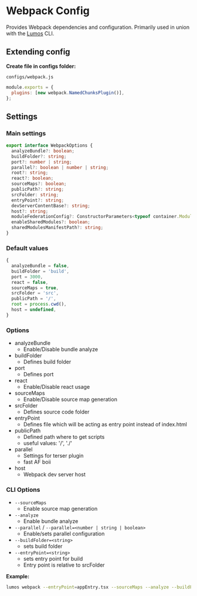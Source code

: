 # Webpack Config

Provides Webpack dependencies and configuration. Primarily used in union with the
[Lumos](https://www.npmjs.com/package/@oriflame/lumos) CLI.

## Extending config

**Create file in configs folder:**


`configs/webpack.js`

```js
module.exports = {
  plugins: [new webpack.NamedChunksPlugin()],
};
```

## Settings

### Main settings

```ts
export interface WebpackOptions {
  analyzeBundle?: boolean;
  buildFolder?: string;
  port?: number | string;
  parallel?: boolean | number | string;
  root?: string;
  react?: boolean;
  sourceMaps?: boolean;
  publicPath?: string;
  srcFolder: string;
  entryPoint?: string;
  devServerContentBase?: string;
  host?: string;
  moduleFederationConfig?: ConstructorParameters<typeof container.ModuleFederationPlugin>[0];
  enableSharedModules?: boolean;
  sharedModulesManifestPath?: string;
}
```

### Default values

```ts
{
  analyzeBundle = false,
  buildFolder = 'build',
  port = 3000,
  react = false,
  sourceMaps = true,
  srcFolder = 'src',
  publicPath = '/',
  root = process.cwd(),
  host = undefined,
}
```

### Options

- analyzeBundle
  - Enable/Disable bundle analyze
- buildFolder
  - Defines build folder
- port
  - Defines port
- react
  - Enable/Disable react usage
- sourceMaps
  - Enable/Disable source map generation
- srcFolder
  - Defines source code folder
- entryPoint
  - Defines file which will be acting as entry point instead of index.html
- publicPath
  - Defined path where to get scripts
  - useful values: '/', './'
- parallel
  - Settings for terser plugin
  - fast AF boii
- host
  - Webpack dev server host

### CLI Options

- `--sourceMaps`
  - Enable source map generation
- `--analyze`
  - Enable bundle analyze
- `--parallel` / `--parallel=<number | string | boolean>`
  - Enable/sets parallel configuration
- `--buildFolder=<string>`
  - sets build folder
- `--entryPoint=<string>`
  - sets entry point for build
  - Entry point is relative to srcFolder

**Example:**

```bash
lumos webpack --entryPoint=appEntry.tsx --sourceMaps --analyze --buildFolder=build
```
